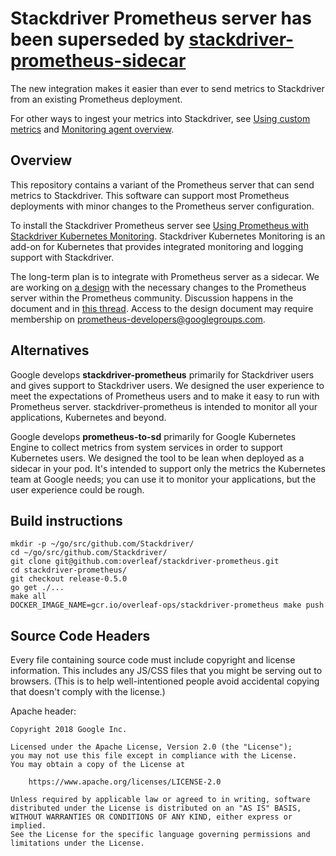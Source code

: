# Stackdriver Prometheus server has been superseded by [stackdriver-prometheus-sidecar](https://github.com/Stackdriver/stackdriver-prometheus-sidecar)

The new integration makes it easier than ever to send metrics to Stackdriver from an existing Prometheus deployment.

For other ways to ingest your metrics into Stackdriver, see [Using custom metrics](https://cloud.google.com/monitoring/custom-metrics/) and [Monitoring agent overview](https://cloud.google.com/monitoring/agent/).

## Overview

This repository contains a variant of the Prometheus server that can send
metrics to Stackdriver. This software can support most Prometheus deployments
with minor changes to the Prometheus server configuration.

To install the Stackdriver Prometheus server see [Using Prometheus with Stackdriver Kubernetes Monitoring](https://cloud.google.com/monitoring/kubernetes-engine/prometheus). Stackdriver Kubernetes Monitoring is an add-on for Kubernetes that provides integrated monitoring and logging support with Stackdriver.

The long-term plan is to integrate with Prometheus server as a sidecar. We are
working on [a
design](https://docs.google.com/document/d/1TEqqE_Stq04drhjSU1I7Ctmuy0dpsvlPL1AKxqEQoSg/edit)
with the necessary changes to the Prometheus server within the Prometheus
community. Discussion happens in the document and in [this thread](https://groups.google.com/d/topic/prometheus-developers/BdhHaSP-qG0/discussion). Access to the design document may require membership on
[prometheus-developers@googlegroups.com](https://groups.google.com/forum/#!forum/prometheus-developers).

## Alternatives

Google develops **stackdriver-prometheus** primarily for Stackdriver users and gives support to Stackdriver users. We designed the user experience to meet the expectations of Prometheus users and to make it easy to run with Prometheus server. stackdriver-prometheus is intended to monitor all your applications, Kubernetes and beyond.

Google develops **prometheus-to-sd** primarily for Google Kubernetes Engine to collect metrics from system services in order to support Kubernetes users. We designed the tool to be lean when deployed as a sidecar in your pod. It's intended to support only the metrics the Kubernetes team at Google needs; you can use it to monitor your applications, but the user experience could be rough.

## Build instructions

```
mkdir -p ~/go/src/github.com/Stackdriver/
cd ~/go/src/github.com/Stackdriver/
git clone git@github.com:overleaf/stackdriver-prometheus.git
cd stackdriver-prometheus/
git checkout release-0.5.0
go get ./...
make all
DOCKER_IMAGE_NAME=gcr.io/overleaf-ops/stackdriver-prometheus make push
```


## Source Code Headers

Every file containing source code must include copyright and license
information. This includes any JS/CSS files that you might be serving out to
browsers. (This is to help well-intentioned people avoid accidental copying that
doesn't comply with the license.)

Apache header:

    Copyright 2018 Google Inc.

    Licensed under the Apache License, Version 2.0 (the "License");
    you may not use this file except in compliance with the License.
    You may obtain a copy of the License at

        https://www.apache.org/licenses/LICENSE-2.0

    Unless required by applicable law or agreed to in writing, software
    distributed under the License is distributed on an "AS IS" BASIS,
    WITHOUT WARRANTIES OR CONDITIONS OF ANY KIND, either express or implied.
    See the License for the specific language governing permissions and
    limitations under the License.

